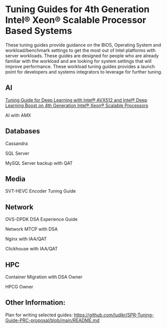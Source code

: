 # Tuning Guides for 4th Generation Intel® Xeon® Scalable Processor Based Systems

These tuning guides provide guidance on the BIOS, Operating System and workload/benchmark settings to get the most out of Intel platforms with server workloads. These guides are designed for people who are already familiar with the workload and are looking for system settings that will improve performance. These workload tuning guides provides a launch point for developers and systems integrators to leverage for further tuning.

## AI

[Tuning Guide for Deep Learning with Intel® AVX512 and Intel® Deep Learning Boost on 4th Generation Intel® Xeon® Scalable Processors](DeepLearning/spr_overview.md)

AI with AMX

## Databases 

Cassandra

SQL Server

MySQL Server backup with QAT

## Media

SVT-HEVC Encoder Tuning Guide

## Network

OVS-DPDK DSA Experience Guide

Network MTCP with DSA

Nginx with IAA/QAT

Clickhouse with IAA/QAT

## HPC

Container Migration with DSA Owner

HPCG Owner

## Other Information:

Plan for writing selected guides:
https://github.com/ludikr/SPR-Tuning-Guide-PRC-proposal/blob/main/README.md

